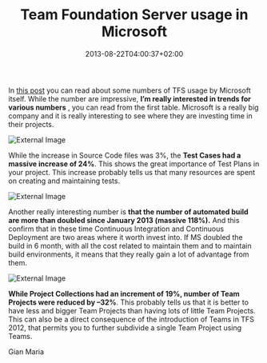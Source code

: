 ﻿---
title: "Team Foundation Server usage in Microsoft"
description: ""
date: 2013-08-22T04:00:37+02:00
draft: false
tags: [Tfs]
categories: [Tfs]
---
In [this post](http://blogs.msdn.com/b/visualstudioalm/archive/2013/08/20/tfs-internal-usage-statistics-1st-half-cy-2013.aspx) you can read about some numbers of TFS usage by Microsoft itself. While the number are impressive,  **I’m really interested in trends for various numbers** , you can read from the first table. Microsoft is a really big company and it is really interesting to see where they are investing time in their projects.

![External Image](http://edudemic.com/wp-content/uploads/2012/12/trends-edtech-400x300.jpg)

While the increase in Source Code files was 3%, the  **Test Cases had a massive increase of 24%**. This shows the great importance of Test Plans in your project. This increase probably tells us that many resources are spent on creating and maintaining tests.

![External Image](http://www.planeterph.com/codeplex/tfsreports/pics/Test-Plan-Status-Report_F69/SNAGHTML8efdec8.png)

Another really interesting number is  **that the number of automated build are more than doubled since January 2013 (massive 118%).** And this confirm that in these time Continuous Integration and Continuous Deployment are two areas where it worth invest into. If MS doubled the build in 6 month, with all the cost related to maintain them and to maintain build environments, it means that they really gain a lot of advantage from them.

![External Image](http://i.msdn.microsoft.com/dynimg/IC432046.png)

 **While Project Collections had an increment of 19%, number of Team Projects were reduced by –32%**. This probably tells us that it is better to have less and bigger Team Projects than having lots of little Team Projects. This can also be a direct consequence of the introduction of Teams in TFS 2012, that permits you to further subdivide a single Team Project using Teams.

Gian Maria
